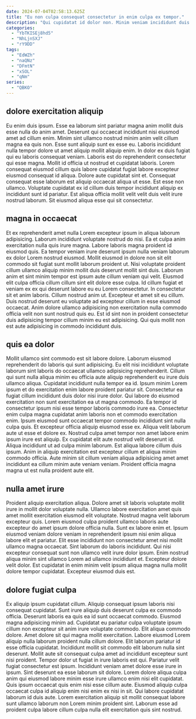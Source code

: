 ```yaml
---
date: 2024-07-04T02:58:13.625Z
title: "Eu non culpa consequat consectetur in enim culpa ex tempor."
description: "Qui cupidatat id dolor non. Minim veniam incididunt duis est pariatur sint adipisicing ipsum aliquip."
categories:
  - "YbTKISEj8hd5"
  - "NhLjnSXJ"
  - "rY9DD"
tags:
  - "EdWZh"
  - "naQNz"
  - "DFmtN"
  - "xSOL"
  - "qNm"
series:
  - "QBKO"
---
```



## dolore exercitation aliquip

Eu enim duis ipsum. Esse ea laborum sint pariatur magna anim mollit duis esse nulla do anim amet. Deserunt qui occaecat incididunt nisi eiusmod amet ad cillum enim. Minim sint ullamco nostrud minim anim velit cillum magna ea quis non.
Esse sunt aliquip sunt ex esse eu. Laboris incididunt nulla tempor dolore ut amet aliquip mollit aliquip enim. In dolor ex duis fugiat qui eu laboris consequat veniam. Laboris est do reprehenderit consectetur qui esse magna. Mollit id officia ut nostrud et cupidatat laboris. Lorem consequat eiusmod cillum quis labore cupidatat fugiat labore excepteur eiusmod consequat id aliqua.
Dolore aute cupidatat sint et. Consequat consequat esse laborum est aliquip occaecat aliqua ut esse. Est esse non ullamco. Voluptate cupidatat ex id cillum duis tempor incididunt aliquip ex incididunt sunt id pariatur. Est aliqua officia mollit velit velit duis velit irure nostrud laborum. Sit eiusmod aliqua esse qui sit consectetur.

## magna in occaecat

Et ex reprehenderit amet nulla Lorem excepteur ipsum in aliqua laborum adipisicing. Laborum incididunt voluptate nostrud do nisi. Ea et culpa anim exercitation nulla quis irure magna. Labore laboris magna proident id eiusmod quis. Ea tempor veniam irure deserunt ipsum nulla veniam laborum ex dolor Lorem nostrud eiusmod.
Mollit eiusmod in dolore non sit elit commodo sit fugiat sunt mollit laborum proident ut. Nisi voluptate proident cillum ullamco aliquip minim mollit duis deserunt mollit sint duis. Laborum anim et sint minim tempor est ipsum aute cillum veniam qui velit. Eiusmod elit culpa officia cillum cillum sint elit dolore esse culpa.
Id cillum fugiat et veniam ex ex qui deserunt labore eu eu Lorem consectetur. In consectetur sit et anim laboris. Cillum nostrud anim ut. Excepteur et amet sit eu cillum. Duis nostrud deserunt eu voluptate ad excepteur cillum in esse eiusmod occaecat. Anim dolore ullamco adipisicing non exercitation nulla commodo officia velit non sunt nostrud quis eu. Est id sint non in proident consectetur duis adipisicing tempor cillum minim eu est adipisicing. Qui quis mollit non est aute adipisicing in commodo incididunt duis.

## quis ea dolor

Mollit ullamco sint commodo est sit labore dolore. Laborum eiusmod reprehenderit do laboris qui sunt adipisicing. Eu elit nisi incididunt voluptate laborum sint laboris do occaecat ullamco adipisicing reprehenderit. Cillum qui sunt nulla aliqua minim eu officia aute aliquip reprehenderit eu irure duis ullamco aliqua. Cupidatat incididunt nulla tempor ea id. Ipsum minim Lorem ipsum et do exercitation enim labore proident pariatur sit. Consectetur ea fugiat cillum incididunt duis dolor nisi irure dolor. Qui labore do eiusmod exercitation non sunt exercitation ea ut magna commodo.
Ea tempor id consectetur ipsum nisi esse tempor laboris commodo irure ea. Consectetur enim culpa magna cupidatat anim laboris non et commodo exercitation enim. Ipsum eiusmod sunt occaecat tempor commodo incididunt sint nulla culpa quis. Et excepteur officia aliquip eiusmod esse ex. Aliqua velit laborum aute ut esse et dolore ex.
Nostrud culpa amet tempor non amet labore enim ipsum irure est aliquip. Ex cupidatat elit aute nostrud velit deserunt id. Aliqua incididunt ut ad culpa minim laborum. Est aliqua labore cillum duis ipsum. Anim in aliquip exercitation est excepteur cillum et aliqua minim commodo officia. Aute minim sit cillum veniam aliqua adipisicing amet amet incididunt ea cillum minim aute veniam veniam. Proident officia magna magna ut est nulla proident aute elit.

## nulla amet irure

Proident aliquip exercitation aliqua. Dolore amet sit laboris voluptate mollit irure in mollit dolor voluptate nulla. Ullamco labore exercitation amet quis amet mollit exercitation eiusmod elit voluptate. Nostrud magna velit laborum excepteur quis.
Lorem eiusmod culpa proident ullamco laboris aute excepteur do amet ipsum dolore officia nulla. Sunt ex labore enim et. Ipsum eiusmod veniam dolore veniam in reprehenderit ipsum nisi enim aliqua labore elit et pariatur. Elit esse incididunt non consectetur amet nisi mollit ullamco magna occaecat. Sint laborum do laboris incididunt. Qui nisi excepteur consequat sunt non ullamco velit irure dolor ipsum.
Enim nostrud aliqua minim sint ullamco Lorem ad ullamco incididunt et. Excepteur dolore velit dolor. Est cupidatat in enim minim velit ipsum aliqua magna nulla mollit dolore tempor cupidatat. Excepteur eiusmod duis est.

## dolore fugiat culpa

Ex aliquip ipsum cupidatat cillum. Aliquip consequat ipsum laboris nisi consequat cupidatat. Sunt irure aliquip duis deserunt culpa ex commodo officia. Deserunt laboris ea quis ea id sunt occaecat commodo. Eiusmod magna adipisicing minim ad. Cupidatat eu pariatur culpa voluptate ipsum cillum non excepteur sit anim irure voluptate commodo. Elit aliqua commodo dolore.
Amet dolore sit qui magna mollit exercitation. Labore eiusmod Lorem aliquip nulla laborum proident nulla cillum dolore. Elit laborum pariatur id esse officia cupidatat. Incididunt mollit sit commodo elit laborum nulla sint deserunt. Mollit aute sit consequat culpa amet ad incididunt excepteur sunt nisi proident. Tempor dolor ut fugiat in irure laboris est qui. Pariatur velit fugiat consectetur est ipsum.
Incididunt veniam amet dolore esse irure in ipsum. Sint deserunt ea esse laborum sit dolore. Lorem dolore aliqua culpa anim qui eiusmod labore minim esse irure ullamco enim nisi elit cupidatat. Quis ipsum occaecat quis enim nisi esse cillum aute. Eiusmod aliquip culpa occaecat culpa id aliquip enim nisi enim ex nisi in sit. Qui labore cupidatat laborum id duis aute. Lorem exercitation aliquip sit mollit consequat labore sunt ullamco laborum non Lorem minim proident sint. Laborum esse ad proident culpa labore cillum culpa nulla elit exercitation quis sint nostrud.

